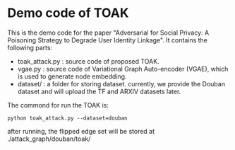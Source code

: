 # Demo code of TOAK

This is the demo code for the paper "Adversarial for Social Privacy: A Poisoning Strategy to Degrade User Identity Linkage". It contains the following parts:

* toak_attack.py : source code of proposed TOAK.
* vgae.py : source code of Variational Graph Auto-encoder (VGAE), which is used to generate node embedding.
* dataset/ : a folder for storing dataset. currently, we provide the Douban dataset and will upload the TF and ARXIV datasets later.

The commond for run the TOAK is:

```
python toak_attack.py --dataset=douban  
```


after running, the flipped edge set will be stored at ./attack_graph/douban/toak/
